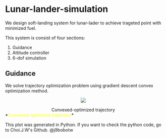 # Lunar-lander-simulation

We design soft-landing system for lunar-lader to achieve trageted point with minimized fuel.

This system is consist of four sections:

1. Guidance
2. Attitude controller
3. 6-dof simulation

## Guidance
We solve trajectory optimization problem using gradient descent convex optimization method.

<p align="center">
  <img src="https://user-images.githubusercontent.com/52774019/176707984-337374f8-72ea-47f7-8311-5c2f4c63dfef.png" />
</p> 

<div align="center">
  Convexed-optimized trajectory
</div>
*<span style="color:yellow">Convexed-optimized trajectory</span>*

This plot was generated in Python. If you want to check the python code, go to Choi.J.W's Github. @j9bobotw 

